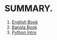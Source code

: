 # SUMMARY.

1. [English Book](https://github.com/sdshoriot/SD_Shoriot_Library/blob/master/1.%20Python/0.%20Book/1.%20English%20Book.md)
2. [Bangla Book](https://github.com/sdshoriot/SD_Shoriot_Library/blob/master/1.%20Python/0.%20Book/2.%20Bangla%20Book.md)
3. [Python Intro]()